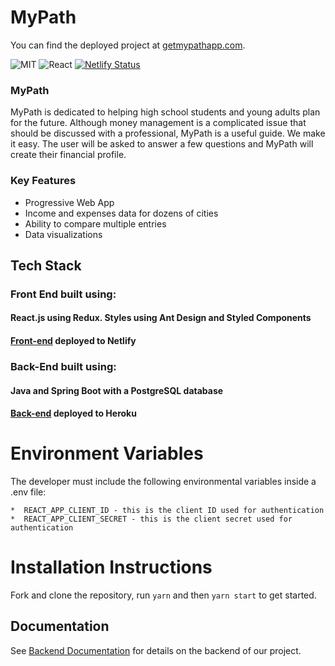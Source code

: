 # MyPath 

You can find the deployed project at [getmypathapp.com](https://www.getmypathapp.com/).

![MIT](https://img.shields.io/packagist/l/doctrine/orm.svg)
![React](https://img.shields.io/badge/react-v16.12.0-blue.svg)
[![Netlify Status](https://api.netlify.com/api/v1/badges/ef273578-6c30-43ff-8a9d-3de936213a53/deploy-status)](https://app.netlify.com/sites/mypath/deploys)

### MyPath

MyPath is dedicated to helping high school students and young adults plan for the future. Although money management is a complicated issue that should be discussed with a professional, MyPath is a useful guide. We make it easy. The user will be asked to answer a few questions and MyPath will create their financial profile.  

### Key Features

- Progressive Web App
- Income and expenses data for dozens of cities
- Ability to compare multiple entries
- Data visualizations

## Tech Stack

### Front End built using:

#### React.js using Redux. Styles using Ant Design and Styled Components

#### [Front-end](https://www.getmypathapp.com/) deployed to Netlify

### Back-End built using: 

#### Java and Spring Boot with a PostgreSQL database

#### [Back-end](https://github.com/samir-hub/life-sim-backend) deployed to Heroku

# Environment Variables

The developer must include the following environmental variables inside a .env file: 

    *  REACT_APP_CLIENT_ID - this is the client ID used for authentication
    *  REACT_APP_CLIENT_SECRET - this is the client secret used for authentication

# Installation Instructions

Fork and clone the repository, run `yarn` and then `yarn start` to get started.

## Documentation

See [Backend Documentation](https://github.com/Lambda-School-Labs/ema-therapy-be) for details on the backend of our project.